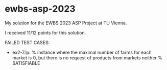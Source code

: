 # ewbs-asp-2023
My solution for the EWBS 2023 ASP Project at TU Vienna.

I received 11/12 points for this solution.

FAILED TEST CASES:
- ex2-7.lp: % instance where the maximal number of farms for each market is 0, but there is no request of products from markets neither
% SATISFIABLE
